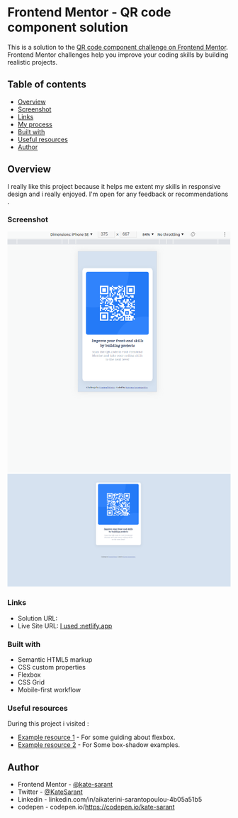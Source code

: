 

# Frontend Mentor - QR code component solution

This is a solution to the [QR code component challenge on Frontend Mentor](https://www.frontendmentor.io/challenges/qr-code-component-iux_sIO_H). Frontend Mentor challenges help you improve your coding skills by building realistic projects.

## Table of contents

  - [Overview](#overview)
  - [Screenshot](#screenshot)
  - [Links](#links)
  - [My process](#my-process)
  - [Built with](#built-with)
  - [Useful resources](#useful-resources)
  - [Author](#author)




## Overview

I really like this project because it helps me extent
my skills in responsive design and i really enjoyed.
I'm open for any feedback or recommendations .

### Screenshot

![photo](./assets/375_mobile.png)
![photo](./assets/desktop-design_.png)



### Links

- Solution URL: [](https://www.frontendmentor.io/solutions/qrcodecompomentflexbox-Is7Q5qtIH)
- Live Site URL: [I used :netlify.app](https://agitated-darwin-e86b0a.netlify.app/)


### Built with

- Semantic HTML5 markup
- CSS custom properties
- Flexbox
- CSS Grid
- Mobile-first workflow




### Useful resources
During this project i visited :
- [Example resource 1](https://css-tricks.com/snippets/css/a-guide-to-flexbox/) - For some guiding about flexbox.
- [Example resource 2](https://getcssscan.com/css-box-shadow-examples) - For Some box-shadow examples.


## Author
- Frontend Mentor - [@kate-sarant](https://www.frontendmentor.io/profile/kate-sarant)
- Twitter - [@KateSarant](https://www.twitter.com/KateSarant)
- Linkedin - linkedin.com/in/aikaterini-sarantopoulou-4b05a51b5
- codepen - codepen.io/https://codepen.io/kate-sarant
